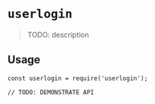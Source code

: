 # `userlogin`

> TODO: description

## Usage

```
const userlogin = require('userlogin');

// TODO: DEMONSTRATE API
```
